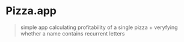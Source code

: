 # Pizza.app


> simple app calculating profitability of a single pizza  + veryfying whether a name contains recurrent letters
